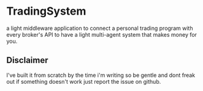 # TradingSystem
a light middleware application to connect a personal trading program with every broker's API 
to have a light multi-agent system that makes money for you.


## Disclaimer
I've built it from scratch by the time i'm writing so be gentle and dont freak out if something doesn't work 
just report the issue on github.

